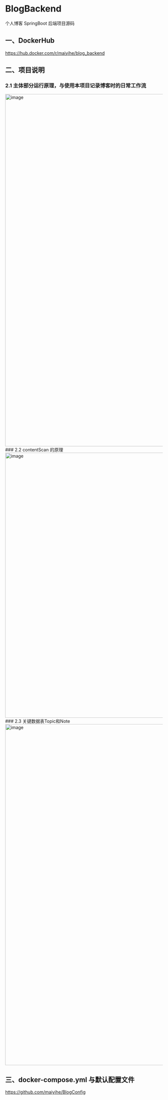 # BlogBackend
个人博客 SpringBoot 后端项目源码

## 一、DockerHub
https://hub.docker.com/r/maiyihe/blog_backend

## 二、项目说明
### 2.1 主体部分运行原理，与使用本项目记录博客时的日常工作流
<img width="1419" height="1123" alt="image" src="https://github.com/user-attachments/assets/83d1dad2-62a2-4313-bcc0-d0f5579cd13d" />
### 2.2 contentScan 的原理
<img width="1371" height="845" alt="image" src="https://github.com/user-attachments/assets/670a8ddd-58b5-4b1d-8964-7913f02657a1" />
### 2.3 关键数据表Topic和Note
<img width="1688" height="1087" alt="image" src="https://github.com/user-attachments/assets/f36110d2-6433-43ae-a915-907d1ff94277" />

## 三、docker-compose.yml 与默认配置文件
https://github.com/maiyihe/BlogConfig
